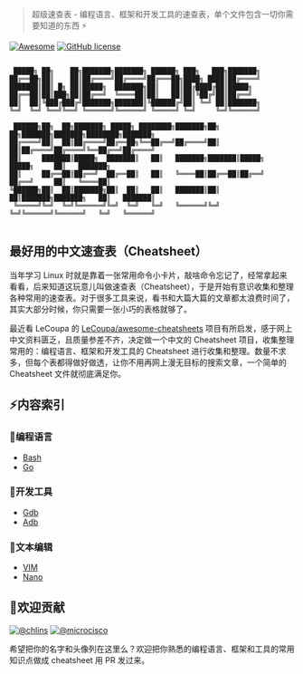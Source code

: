 > 超级速查表 - 编程语言、框架和开发工具的速查表，单个文件包含一切你需要知道的东西 :zap:

[![Awesome](https://cdn.rawgit.com/sindresorhus/awesome/d7305f38d29fed78fa85652e3a63e154dd8e8829/media/badge.svg)](https://github.com/skywind3000/awesome-cheatsheets) [![GitHub license](https://img.shields.io/badge/license-MIT-blue.svg)](https://github.com/skywind3000/awesome-cheatsheets/blob/master/LICENSE)

<!-- [![](awesome.png)](https://github.com/skywind3000/awesome-cheatsheets) -->

```text

 █████╗ ██╗    ██╗███████╗███████╗ ██████╗ ███╗   ███╗███████╗                            
██╔══██╗██║    ██║██╔════╝██╔════╝██╔═══██╗████╗ ████║██╔════╝                            
███████║██║ █╗ ██║█████╗  ███████╗██║   ██║██╔████╔██║█████╗                              
██╔══██║██║███╗██║██╔══╝  ╚════██║██║   ██║██║╚██╔╝██║██╔══╝                              
██║  ██║╚███╔███╔╝███████╗███████║╚██████╔╝██║ ╚═╝ ██║███████╗                            
╚═╝  ╚═╝ ╚══╝╚══╝ ╚══════╝╚══════╝ ╚═════╝ ╚═╝     ╚═╝╚══════╝                            
                                                                                          
 ██████╗██╗  ██╗███████╗ █████╗ ████████╗███████╗██╗  ██╗███████╗███████╗████████╗███████╗
██╔════╝██║  ██║██╔════╝██╔══██╗╚══██╔══╝██╔════╝██║  ██║██╔════╝██╔════╝╚══██╔══╝██╔════╝
██║     ███████║█████╗  ███████║   ██║   ███████╗███████║█████╗  █████╗     ██║   ███████╗
██║     ██╔══██║██╔══╝  ██╔══██║   ██║   ╚════██║██╔══██║██╔══╝  ██╔══╝     ██║   ╚════██║
╚██████╗██║  ██║███████╗██║  ██║   ██║   ███████║██║  ██║███████╗███████╗   ██║   ███████║
 ╚═════╝╚═╝  ╚═╝╚══════╝╚═╝  ╚═╝   ╚═╝   ╚══════╝╚═╝  ╚═╝╚══════╝╚══════╝   ╚═╝   ╚══════╝
                                                                                          
```

## 最好用的中文速查表（Cheatsheet）

当年学习 Linux 时就是靠着一张常用命令小卡片，敲啥命令忘记了，经常拿起来看看，后来知道这玩意儿叫做速查表（Cheatsheet），于是开始有意识收集和整理各种常用的速查表。对于很多工具来说，看书和大篇大篇的文章都太浪费时间了，其实大部分时候，你只需要一张小巧的表格就够了。

最近看 LeCoupa 的 [LeCoupa/awesome-cheatsheets](https://github.com/LeCoupa/awesome-cheatsheets) 项目有所启发，感于网上中文资料匮乏，且质量参差不齐，决定做一个中文的 Cheatsheet 项目，收集整理常用的：编程语言、框架和开发工具的 Cheatsheet 进行收集和整理。数量不求多，但每个表都得做好做透，让你不用再网上漫无目标的搜索文章，一个简单的 Cheatsheet 文件就彻底满足你。


## :zap:内容索引

### :page_with_curl:编程语言

- [Bash](languages/bash.sh)
- [Go](languages/golang.go)

### :wrench:开发工具

- [Gdb](tools/gdb.txt)
- [Adb](tools/adb.txt)

### :pencil:文本编辑

- [VIM](editors/vim.txt)
- [Nano](editors/nano.txt)

## :pray:欢迎贡献

[![@chlins](https://avatars2.githubusercontent.com/u/31262637?s=56)](https://github.com/chlins) [![@microcisco](https://avatars1.githubusercontent.com/u/9547228?s=56)](https://github.com/microcisco)

希望把你的名字和头像列在这里么？欢迎把你熟悉的编程语言、框架和工具的常用知识点做成 cheatsheet 用 PR 发过来。
